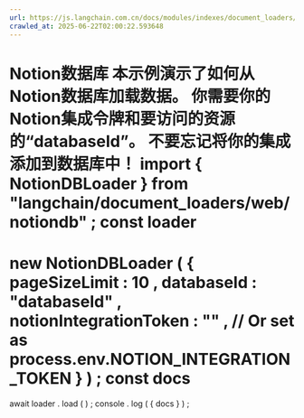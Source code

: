 ```yaml
---
url: https://js.langchain.com.cn/docs/modules/indexes/document_loaders/examples/web_loaders/notiondb
crawled_at: 2025-06-22T02:00:22.593648
---
```


Notion数据库
本示例演示了如何从Notion数据库加载数据。
你需要你的Notion集成令牌和要访问的资源的“databaseId”。
不要忘记将你的集成添加到数据库中！
import
{
NotionDBLoader
}
from
"langchain/document_loaders/web/notiondb"
;
const
loader
=
new
NotionDBLoader
(
{
pageSizeLimit
:
10
,
databaseId
:
"databaseId"
,
notionIntegrationToken
:
"<your token here>"
,
// Or set as process.env.NOTION_INTEGRATION_TOKEN
}
)
;
const
docs
=
await
loader
.
load
(
)
;
console
.
log
(
{
docs
}
)
;